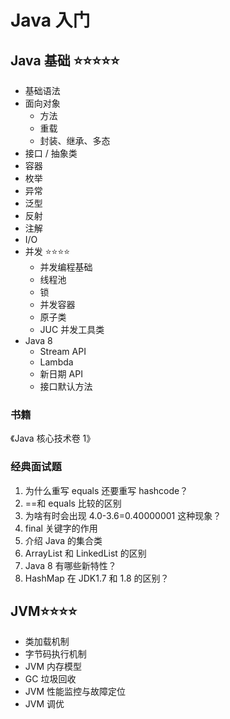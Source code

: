 # Java 入门

## Java 基础 ⭐⭐⭐⭐⭐

-  基础语法
-  面向对象
   -  方法
   -  重载
   -  封装、继承、多态
-  接口 / 抽象类
-  容器
-  枚举
-  异常
-  泛型
-  反射
-  注解
-  I/O
-  并发 ⭐⭐⭐⭐
   -  并发编程基础
   -  线程池
   -  锁
   -  并发容器
   -  原子类
   -  JUC 并发工具类
-  Java 8
   -  Stream API
   -  Lambda
   -  新日期 API
   -  接口默认方法

### 书籍

《Java 核心技术卷 1》

### 经典面试题

1. 为什么重写 equals 还要重写 hashcode？
2. ==和 equals 比较的区别
3. 为啥有时会出现 4.0-3.6=0.40000001 这种现象？
4. final 关键字的作用
5. 介绍 Java 的集合类
6. ArrayList 和 LinkedList 的区别
7. Java 8 有哪些新特性？
8. HashMap 在 JDK1.7 和 1.8 的区别？

## JVM⭐⭐⭐⭐

-  类加载机制
-  字节码执行机制
-  JVM 内存模型
-  GC 垃圾回收
-  JVM 性能监控与故障定位
-  JVM 调优
